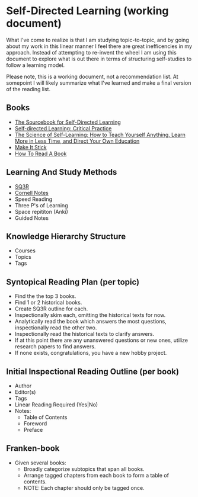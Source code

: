# Self-Directed Learning (working document)
What I've come to realize is that I am studying topic-to-topic, and by going about my work in this linear manner I feel 
there are great inefficencies in my approach. Instead of attempting to re-invent the wheel I am using this document to 
explore what is out there in terms of structuring self-studies to follow a learning model.

Please note, this is a working document, not a recommendation list. At somepoint I will likely summarize what I've learned 
and make a final version of the reading list.

## Books
* [The Sourcebook for Self-Directed Learning](https://www.amazon.com/Sourcebook-Self-Directed-Learning-Bill-Rothwell-ebook/dp/B004MDLJEC/)
* [Self-directed Learning: Critical Practice](https://www.amazon.com/Self-directed-Learning-Critical-Rob-Collin-ebook/dp/B00F2H48VS/)
* [The Science of Self-Learning: How to Teach Yourself Anything, Learn More in Less Time, and Direct Your Own Education](https://www.amazon.com/Science-Self-Learning-Yourself-Anything-Education-ebook/dp/B07KKLGYWF/)
* [Make It Stick](https://www.amazon.com/Make-Stick-Peter-C-Brown-ebook/dp/B00JQ3FN7M)
* [How To Read A Book](https://www.amazon.com/How-Read-Book-Touchstone-ebook/dp/B004PYDAPE)

## Learning And Study Methods
* [SQ3R](https://en.wikipedia.org/wiki/SQ3R)
* [Cornell Notes](https://en.wikipedia.org/wiki/Cornell_Notes)
* Speed Reading
* Three P's of Learning
* Space repititon (Anki)
* Guided Notes

## Knowledge Hierarchy Structure
* Courses
* Topics
* Tags

## Syntopical Reading Plan (per topic)
* Find the the top 3 books.
* Find 1 or 2 historical books.
* Create SQ3R outline for each.
* Inspectionally skim each, omitting the historical texts for now.
* Analytically read the book which answers the most questions, inspectionally read the other two.
* Inspectionally read the historical texts to clarify answers.
* If at this point there are any unanswered questions or new ones, utilize research papers to find answers.
* If none exists, congratulations, you have a new hobby project.

## Initial Inspectional Reading Outline (per book)
* Author
* Editor(s)
* Tags
* Linear Reading Required (Yes|No)
* Notes:
  * Table of Contents
  * Foreword
  * Preface
  
## Franken-book
* Given several books:
  * Broadly categorize subtopics that span all books.
  * Arrange tagged chapters from each book to form a table of contents.
  * NOTE: Each chapter should only be tagged once.
